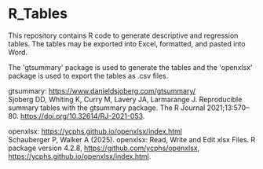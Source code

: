 # R_Tables

This repository contains R code to generate descriptive and regression tables. The tables may be exported into Excel, formatted, and pasted into Word.<br/>

The 'gtsummary' package is used to generate the tables and the 'openxlsx' package is used to export the tables as .csv files.

gtsummary: <https://www.danieldsjoberg.com/gtsummary/> <br/>
Sjoberg DD, Whiting K, Curry M, Lavery JA, Larmarange J. Reproducible summary tables with the gtsummary package. The R Journal 2021;13:570–80. https://doi.org/10.32614/RJ-2021-053.

openxlsx: https://ycphs.github.io/openxlsx/index.html <br/>
Schauberger P, Walker A (2025). openxlsx: Read, Write and Edit xlsx Files. R package version 4.2.8, https://github.com/ycphs/openxlsx, https://ycphs.github.io/openxlsx/index.html.
